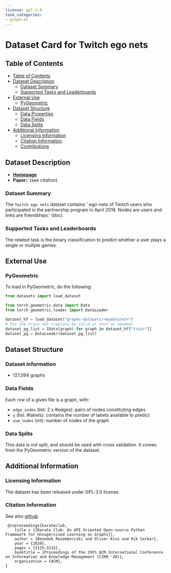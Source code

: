 ```yaml
---
license: gpl-3.0
task_categories:
- graph-ml
---
```


# Dataset Card for Twitch ego nets

## Table of Contents
- [Table of Contents](#table-of-contents)
- [Dataset Description](#dataset-description)
  - [Dataset Summary](#dataset-summary)
  - [Supported Tasks and Leaderboards](#supported-tasks-and-leaderboards)
- [External Use](#external-use)
  - [PyGeometric](#pygeometric)
- [Dataset Structure](#dataset-structure)
  - [Data Properties](#data-properties)
  - [Data Fields](#data-fields)
  - [Data Splits](#data-splits)
- [Additional Information](#additional-information)
  - [Licensing Information](#licensing-information)
  - [Citation Information](#citation-information)
  - [Contributions](#contributions)

## Dataset Description
- **[Homepage](https://snap.stanford.edu/data/twitch_ego_nets.html)**
- **Paper:**:  (see citation)


### Dataset Summary
The `Twitch ego nets` dataset contains ' ego-nets of Twitch users who participated in the partnership program in April 2018. Nodes are users and links are friendships.' (doc).

### Supported Tasks and Leaderboards
The related task is the binary classification to predict whether a user plays a single or multple games.

## External Use
### PyGeometric
To load in PyGeometric, do the following:

```python
from datasets import load_dataset

from torch_geometric.data import Data
from torch_geometric.loader import DataLoader

dataset_hf = load_dataset("graphs-datasets/<mydataset>")
# For the train set (replace by valid or test as needed)
dataset_pg_list = [Data(graph) for graph in dataset_hf["train"]]
dataset_pg = DataLoader(dataset_pg_list)
```

## Dataset Structure
### Dataset information
- 127,094 graphs

### Data Fields

Each row of a given file is a graph, with: 
- `edge_index` (list: 2 x #edges): pairs of nodes constituting edges
- `y` (list:  #labels): contains the number of labels available to predict
- `num_nodes` (int): number of nodes of the graph

### Data Splits

This data is not split, and should be used with cross validation. It comes from the PyGeometric version of the dataset.

## Additional Information

### Licensing Information
The dataset has been released under GPL-3.0 license.

### Citation Information
See also [github](https://github.com/benedekrozemberczki/karateclub).

```
 @inproceedings{karateclub,
    title = {{Karate Club: An API Oriented Open-source Python Framework for Unsupervised Learning on Graphs}},
    author = {Benedek Rozemberczki and Oliver Kiss and Rik Sarkar},
    year = {2020},
    pages = {3125–3132},
    booktitle = {Proceedings of the 29th ACM International Conference on Information and Knowledge Management (CIKM '20)},
    organization = {ACM},
}
```
